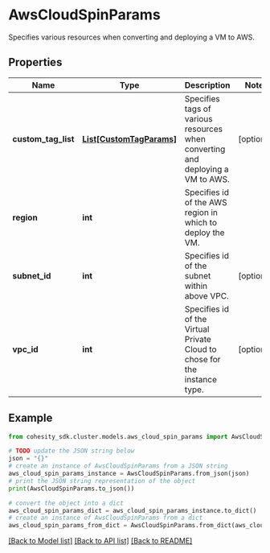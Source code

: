 # AwsCloudSpinParams

Specifies various resources when converting and deploying a VM to AWS.

## Properties

Name | Type | Description | Notes
------------ | ------------- | ------------- | -------------
**custom_tag_list** | [**List[CustomTagParams]**](CustomTagParams.md) | Specifies tags of various resources when converting and deploying a VM to AWS. | [optional] 
**region** | **int** | Specifies id of the AWS region in which to deploy the VM. | 
**subnet_id** | **int** | Specifies id of the subnet within above VPC. | [optional] 
**vpc_id** | **int** | Specifies id of the Virtual Private Cloud to chose for the instance type. | [optional] 

## Example

```python
from cohesity_sdk.cluster.models.aws_cloud_spin_params import AwsCloudSpinParams

# TODO update the JSON string below
json = "{}"
# create an instance of AwsCloudSpinParams from a JSON string
aws_cloud_spin_params_instance = AwsCloudSpinParams.from_json(json)
# print the JSON string representation of the object
print(AwsCloudSpinParams.to_json())

# convert the object into a dict
aws_cloud_spin_params_dict = aws_cloud_spin_params_instance.to_dict()
# create an instance of AwsCloudSpinParams from a dict
aws_cloud_spin_params_from_dict = AwsCloudSpinParams.from_dict(aws_cloud_spin_params_dict)
```
[[Back to Model list]](../README.md#documentation-for-models) [[Back to API list]](../README.md#documentation-for-api-endpoints) [[Back to README]](../README.md)


